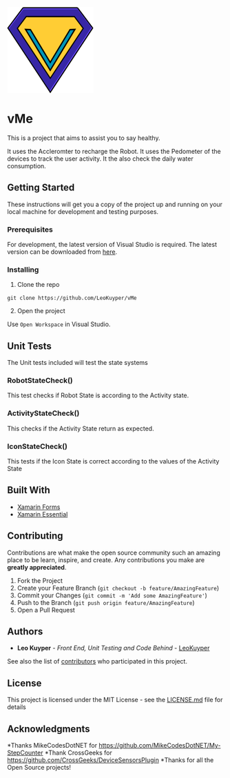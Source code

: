 <img src="https://github.com/LeoKuyper/vMe/blob/master/vMe.Android/Resources/drawable/Logo.png" width="200" height="200" />

# vMe

This is a project that aims to assist you to say healthy.

It uses the Accleromter to recharge the Robot.
It uses the Pedometer of the devices to track the user activity.
It the also check the daily water consumption.

## Getting Started

These instructions will get you a copy of the project up and running on your local machine for development and testing purposes.

### Prerequisites

For development, the latest version of Visual Studio is required. The latest version can be downloaded from [here](https://visualstudio.microsoft.com/downloads/).

<!--A step by step series of examples that tell you how to get a development env running-->
### Installing

1. Clone the repo
```
git clone https://github.com/LeoKuyper/vMe
```
2. Open the project

Use `Open Workspace` in Visual Studio.


## Unit Tests

The Unit tests included will test the state systems

### RobotStateCheck()

This test checks if Robot State is according to the Activity state.

### ActivityStateCheck()

This checks if the Activity State return as expected.

### IconStateCheck()

This tests if the Icon State is correct according to the values of the Activity State

## Built With

* [Xamarin Forms](https://docs.microsoft.com/en-us/xamarin/xamarin-forms/)
* [Xamarin Essential](https://docs.microsoft.com/en-us/xamarin/essentials/)

## Contributing

Contributions are what make the open source community such an amazing place to be learn, inspire, and create. Any contributions you make are **greatly appreciated**.

1. Fork the Project
2. Create your Feature Branch (`git checkout -b feature/AmazingFeature`)
3. Commit your Changes (`git commit -m 'Add some AmazingFeature'`)
4. Push to the Branch (`git push origin feature/AmazingFeature`)
5. Open a Pull Request

## Authors

* **Leo Kuyper** - *Front End, Unit Testing and Code Behind* - [LeoKuyper](https://github.com/LeoKuyper)

See also the list of [contributors](https://github.com/your/project/contributors) who participated in this project.

## License

This project is licensed under the MIT License - see the [LICENSE.md](LICENSE.md) file for details

## Acknowledgments
*Thanks MikeCodesDotNET for https://github.com/MikeCodesDotNET/My-StepCounter
*Thank CrossGeeks for https://github.com/CrossGeeks/DeviceSensorsPlugin
*Thanks for all the Open Source projects!

